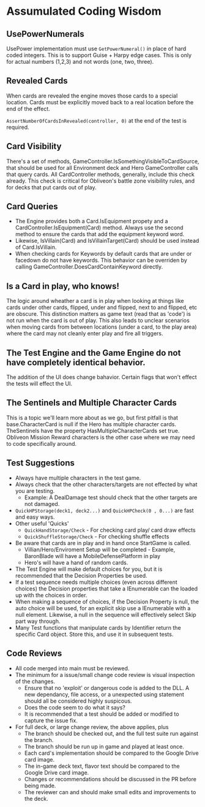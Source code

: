 ﻿# Assumulated Coding Wisdom

## UsePowerNumerals
UsePower implementation must use `GetPowerNumeral()` in place of hard coded integers.
This is to support Guise + Harpy edge cases.
This is only for actual numbers (1,2,3) and not words (one, two, three).

## Revealed Cards
When cards are revealed the engine moves those cards to a special location.
Cards must be explicitly moved back to a real location before the end of the effect.

`AssertNumberOfCardsInRevealed(controller, 0)` at the end of the test is required.

## Card Visibility
There's a set of methods, GameController.IsSomethingVisibleToCardSource, that should be used for all Environment deck and Hero GameController calls that query cards.
All CardController methods, generally, include this check already.  This check is critical for Obliveon's battle zone visibility rules, and for decks that put cards out of play.

## Card Queries
* The Engine provides both a Card.IsEquipment propety and a CardController.IsEquipment(Card) method.  Always use the second method to ensure the cards that add the equipment keyword word.
* Likewise, IsVillain(Card) and IsVillainTarget(Card) should be used instead of Card.IsVillain.
* When checking cards for Keywords by default cards that are under or facedown do not have keywords.  This behavior can be overriden by calling GameController.DoesCardContainKeyword directly.

## Is a Card in play, who knows!
The logic around wheather a card is in play when looking at things like cards under other cards, flipped, under and flipped, next to and flipped, etc are obscure.
This distinction matters as game text (read that as 'code') is not run when the card is out of play.
This also leads to unclear scenarios when moving cards from between locations (under a card, to the play area) where the card may not cleanly enter play and fire all triggers.

## The Test Engine and the Game Engine do not have completely identical behavior.
The addition of the UI does change bahavior.  Certain flags that won't effect the tests will effect the UI.

## The Sentinels and Multiple Character Cards
This is a topic we'll learn more about as we go, but first pitfall is that base.CharacterCard is null
if the Hero has multiple character cards.  TheSentinels have the property HasMultipleCharacterCards set true.
Obliveon Mission Reward characters is the other case where we may need to code specifically around.

## Test Suggestions
* Always have multiple characters in the test game.
* Always check that the other characters/targets are not effected by what you are testing.
  * Example: A DealDamage test should check that the other targets are not damaged.
* `QuickHPStorage(deck1, deck2...)` and `QuickHPCheck(0 , 0...)` are fast and easy ways.
* Other useful 'Quicks'
  * `QuickHandStorage/Check` - For checking card play/ card draw effects
  * `QuickShuffleStorage/Check` - For checking shuffle effects
* Be aware that cards are in play and in hand once StartGame is called.
  * Villian/Hero/Enviroment Setup will be completed - Example, BaronBlade will have a MobileDefensePlatform in play
  * Hero's will have a hand of random cards.
* The Test Engine will make default choices for you, but it is recommended that the Decision Properties be used.
* If a test sequence needs multiple choices (even across different choices) the Decision properties that take a
IEnumerable can the loaded up with the choices in order.
* When making a sequence of choices, if the Decision Property is null, the auto choice will be used, for an explicit skip
use a IEnumerable with a null element.  Likewise, a null in the sequence will effectively select Skip part way through.
* Many Test functions that manipulate cards by Identifier return the specific Card object. 
Store this, and use it in subsequent tests.

## Code Reviews
* All code merged into main must be reviewed.
* The minimum for a issue/small change code review is visual inspection of the changes.
    * Ensure that no 'exploit' or dangerous code is added to the DLL.  A new dependancy, file access, or a unexpected using statement should all be considered highly suspicous.
    * Does the code seem to do what it says?
    * It is recommended that a test should be added or modified to capture the issue fix.
* For full deck, or large change review, the above applies, plus
    * The branch should be checked out, and the full test suite run against the branch.
    * The branch should be run up in game and played at least once.
    * Each card's implementation should be compared to the Google Drive card image.
    * The in-game deck text, flavor text should be compared to the Google Drive card image.
    * Changes or recommendations should be discussed in the PR before being made.
    * The reviewer can and should make small edits and improvements to the deck.










